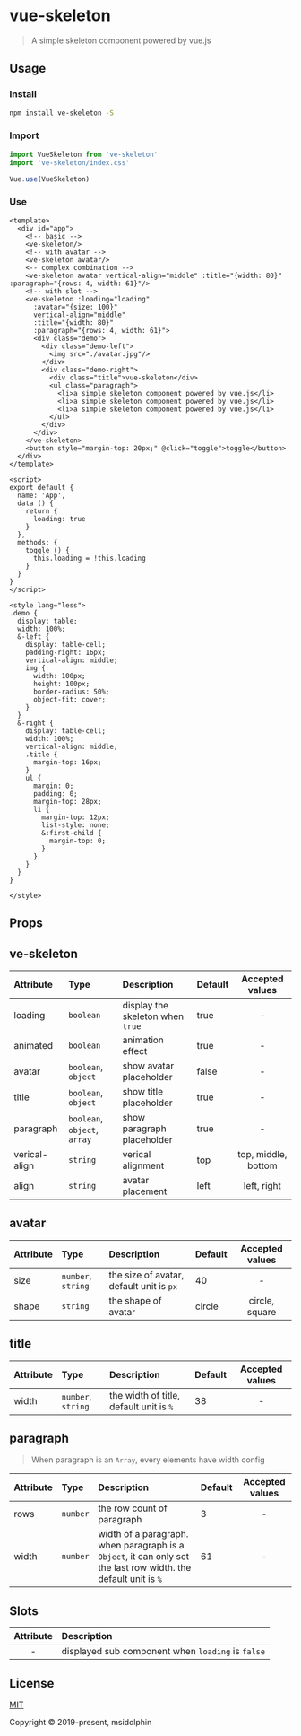 # vue-skeleton


> A simple skeleton component powered by vue.js

## Usage

### Install

```bash
npm install ve-skeleton -S
```

### Import
```js
import VueSkeleton from 've-skeleton'
import 've-skeleton/index.css'

Vue.use(VueSkeleton)
```

### Use
```vue
<template>
  <div id="app">
    <!-- basic -->
    <ve-skeleton/>
    <!-- with avatar -->
    <ve-skeleton avatar/>
    <-- complex combination -->
    <ve-skeleton avatar vertical-align="middle" :title="{width: 80}" :paragraph="{rows: 4, width: 61}"/>
    <!-- with slot -->
    <ve-skeleton :loading="loading" 
      :avatar="{size: 100}"
      vertical-align="middle"
      :title="{width: 80}"
      :paragraph="{rows: 4, width: 61}">
      <div class="demo">
        <div class="demo-left">
          <img src="./avatar.jpg"/>
        </div>
        <div class="demo-right">
          <div class="title">vue-skeleton</div>
          <ul class="paragraph">
            <li>a simple skeleton component powered by vue.js</li>
            <li>a simple skeleton component powered by vue.js</li>
            <li>a simple skeleton component powered by vue.js</li>
          </ul>
        </div>
      </div>
    </ve-skeleton>
    <button style="margin-top: 20px;" @click="toggle">toggle</button>
  </div>
</template>

<script>
export default {
  name: 'App',
  data () {
    return {
      loading: true
    }
  },
  methods: {
    toggle () {
      this.loading = !this.loading
    }
  }
}
</script>

<style lang="less">
.demo {
  display: table;
  width: 100%;
  &-left {
    display: table-cell;
    padding-right: 16px;
    vertical-align: middle;
    img {
      width: 100px;
      height: 100px;
      border-radius: 50%;
      object-fit: cover;
    }
  }
  &-right {
    display: table-cell;
    width: 100%;
    vertical-align: middle;
    .title {
      margin-top: 16px;
    }
    ul {
      margin: 0;
      padding: 0;
      margin-top: 28px;
      li {
        margin-top: 12px;
        list-style: none;
        &:first-child {
          margin-top: 0;
        }
      }
    }
  }
}

</style>

```

## Props

## ve-skeleton
| Attribute | Type | Description | Default | Accepted values |
| :------ | :------ | :------ | --- | :---: |
| loading | `boolean` | display the skeleton when `true` | true | - |
| animated | `boolean` | animation effect | true | - |
| avatar | `boolean`, `object` | show avatar placeholder | false | - |
| title | `boolean`, `object` | show title placeholder | true | - |
| paragraph | `boolean`, `object`, `array` | show paragraph placeholder | true  | - |
| verical-align | `string` | verical alignment | top | top, middle, bottom |
| align | `string` | avatar placement | left | left, right |

## avatar
| Attribute | Type | Description | Default | Accepted values |
| :------ | :------ | :------ | --- | :---: |
| size | `number`, `string` | the size of avatar, default unit is `px` | 40 | - |
| shape | `string` | the shape of avatar | circle | circle, square |

## title
| Attribute | Type | Description | Default | Accepted values |
| :------ | :------ | :------ | --- | :---: |
| width | `number`, `string` | the width of title, default unit is `%` | 38 | - |

## paragraph

> When paragraph is an `Array`, every elements have width config

| Attribute | Type | Description | Default | Accepted values |
| :------ | :------ | :------ | --- | :---: |
| rows | `number` | the row count of paragraph  | 3 | - |
| width | `number` | width of a paragraph. when paragraph is a `Object`, it can only set the last row width. the default unit is `%`  | 61 | -  |

## Slots
| Attribute | Description 
| :------: | :------ |
| - | displayed sub component when `loading` is `false`  |

## License
[MIT](http://opensource.org/licenses/MIT)

Copyright © 2019-present, msidolphin
